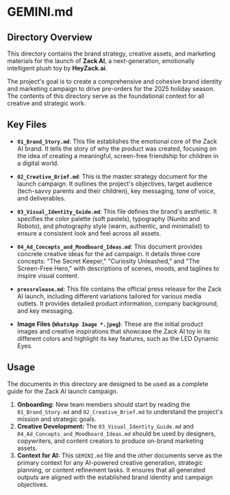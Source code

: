 # GEMINI.md

## Directory Overview

This directory contains the brand strategy, creative assets, and marketing materials for the launch of **Zack AI**, a next-generation, emotionally intelligent plush toy by **HeyZack.ai**.

The project's goal is to create a comprehensive and cohesive brand identity and marketing campaign to drive pre-orders for the 2025 holiday season. The contents of this directory serve as the foundational context for all creative and strategic work.

## Key Files

*   **`01_Brand_Story.md`**: This file establishes the emotional core of the Zack AI brand. It tells the story of why the product was created, focusing on the idea of creating a meaningful, screen-free friendship for children in a digital world.

*   **`02_Creative_Brief.md`**: This is the master strategy document for the launch campaign. It outlines the project's objectives, target audience (tech-savvy parents and their children), key messaging, tone of voice, and deliverables.

*   **`03_Visual_Identity_Guide.md`**: This file defines the brand's aesthetic. It specifies the color palette (soft pastels), typography (Nunito and Roboto), and photography style (warm, authentic, and minimalist) to ensure a consistent look and feel across all assets.

*   **`04_Ad_Concepts_and_Moodboard_Ideas.md`**: This document provides concrete creative ideas for the ad campaign. It details three core concepts: "The Secret Keeper," "Curiosity Unleashed," and "The Screen-Free Hero," with descriptions of scenes, moods, and taglines to inspire visual content.

*   **`pressrelease.md`**: This file contains the official press release for the Zack AI launch, including different variations tailored for various media outlets. It provides detailed product information, company background, and key messaging.

*   **Image Files (`WhatsApp Image *.jpeg`)**: These are the initial product images and creative inspirations that showcase the Zack AI toy in its different colors and highlight its key features, such as the LED Dynamic Eyes.

## Usage

The documents in this directory are designed to be used as a complete guide for the Zack AI launch campaign.

1.  **Onboarding:** New team members should start by reading the `01_Brand_Story.md` and `02_Creative_Brief.md` to understand the project's mission and strategic goals.
2.  **Creative Development:** The `03_Visual_Identity_Guide.md` and `04_Ad_Concepts_and_Moodboard_Ideas.md` should be used by designers, copywriters, and content creators to produce on-brand marketing assets.
3.  **Context for AI:** This `GEMINI.md` file and the other documents serve as the primary context for any AI-powered creative generation, strategic planning, or content refinement tasks. It ensures that all generated outputs are aligned with the established brand identity and campaign objectives.